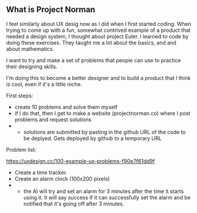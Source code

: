 ## What is Project Norman

I feel similarly about UX desig now as I did when I first started coding. When trying
to come up with a fun, somewhat contrived example of a product that needed a design system, I thought about project 
Euler. I learned to code by doing these exercises. They taught me a lot about the basics, and and about mathematics.

I want to try and make a set of problems that people can use to practice their designing skills.

I'm doing this to become a better designer and to build a product that I think is cool, even if it's a little niche.

First steps:
* create 10 problems and solve them myself
* if I do that, then I get to make a website (projectnorman.co) where I post problems and request solutions
* * solutions are submitted by pasting in the github URL of the code to be deplyed. Gets deployed by github to a temporary URL

Problem list:

https://uxdesign.cc/100-example-ux-problems-f90e7f61dd9f
* Create a time tracker.
* Create an alarm clock (100x200 pixels)
* * the AI will try and set an alarm for 3 minutes after the time it starts using it. It will say success if it can successfully set the alarm and be notified that it's going off after 3 minutes.